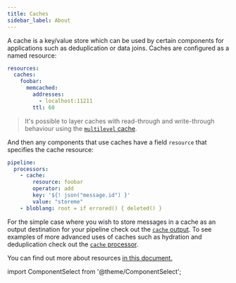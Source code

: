 ```yaml
---
title: Caches
sidebar_label: About
---
```


A cache is a key/value store which can be used by certain components for applications such as deduplication or data joins. Caches are configured as a named resource:

```yaml
resources:
  caches:
    foobar:
      memcached:
        addresses:
          - localhost:11211
        ttl: 60
```

> It's possible to layer caches with read-through and write-through behaviour using the [`multilevel` cache][cache.multilevel].

And then any components that use caches have a field `resource` that specifies the cache resource:

```yaml
pipeline:
  processors:
    - cache:
        resource: foobar
        operator: add
        key: '${! json("message.id") }'
        value: "storeme"
    - bloblang: root = if errored() { deleted() }
```

For the simple case where you wish to store messages in a cache as an output destination for your pipeline check out the [`cache` output][output.cache]. To see examples of more advanced uses of caches such as hydration and deduplication check out the [`cache` processor][processor.cache]. 

You can find out more about resources [in this document.][config.resources]

import ComponentSelect from '@theme/ComponentSelect';

<ComponentSelect type="caches"></ComponentSelect>

[cache.multilevel]: /docs/components/caches/multilevel
[processor.cache]: /docs/components/processors/cache
[output.cache]: /docs/components/outputs/cache
[config.resources]: /docs/configuration/resources